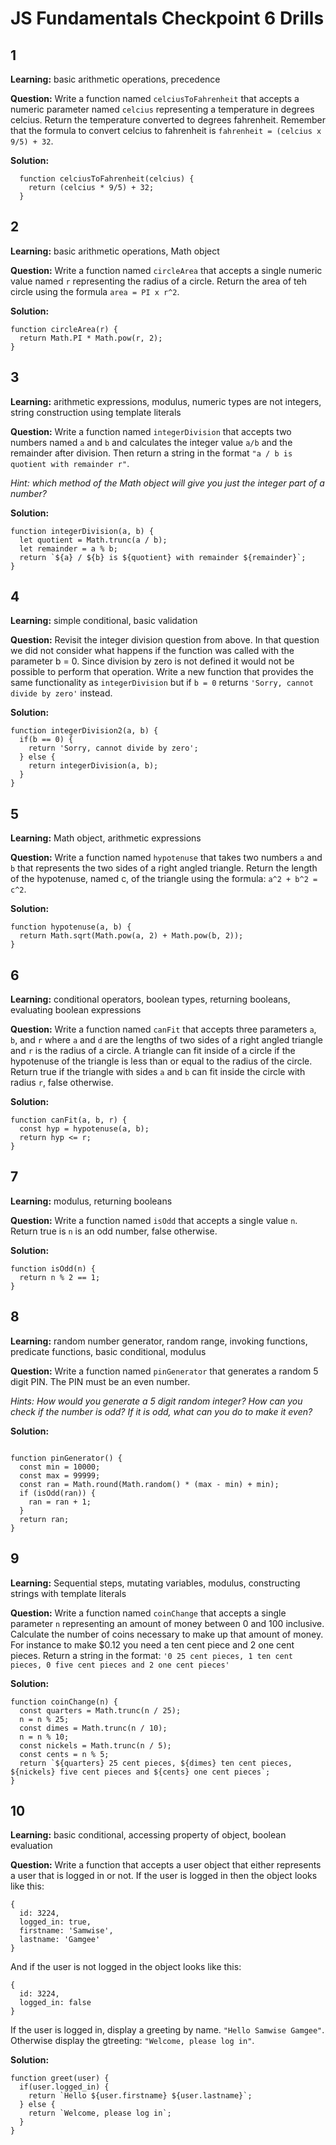 # JS Fundamentals Checkpoint 6 Drills

## 1
**Learning:** basic arithmetic operations, precedence

**Question:** Write a function named `celciusToFahrenheit` that accepts a numeric parameter named `celcius` representing a temperature in degrees celcius. Return the temperature converted to degrees fahrenheit. Remember that the formula to convert celcius to fahrenheit is `fahrenheit = (celcius x 9/5) + 32`.

**Solution:**

```
  function celciusToFahrenheit(celcius) {
    return (celcius * 9/5) + 32;
  }
```

## 2
**Learning:** basic arithmetic operations, Math object

**Question:** Write a function named `circleArea` that accepts a single numeric value named `r` representing the radius of a circle. Return the area of teh circle using the formula `area = PI x r^2`.

**Solution:**

```
function circleArea(r) {
  return Math.PI * Math.pow(r, 2);
}
```

## 3
**Learning:** arithmetic expressions, modulus, numeric types are not integers, string construction using template literals

**Question:** Write a function named `integerDivision` that accepts two numbers named `a` and `b` and calculates the integer value `a/b` and the remainder after division. Then return a string in the format `"a / b is quotient with remainder r"`. 

*Hint: which method of the Math object will give you just the integer part of a number?* 

**Solution:**

```
function integerDivision(a, b) {
  let quotient = Math.trunc(a / b);
  let remainder = a % b;
  return `${a} / ${b} is ${quotient} with remainder ${remainder}`;
}
```

## 4
**Learning:** simple conditional, basic validation

**Question:** Revisit the integer division question from above. In that question we did not consider what happens if the function was called with the parameter b = 0. Since division by zero is not defined it would not be possible to perform that operation. Write a new function that provides the same functionality as `integerDivision` but if `b = 0` returns `'Sorry, cannot divide by zero'` instead.

**Solution:**

```
function integerDivision2(a, b) {
  if(b == 0) {
    return 'Sorry, cannot divide by zero';
  } else {
    return integerDivision(a, b);
  }
}
```

## 5

**Learning:** Math object, arithmetic expressions

**Question:** Write a function named `hypotenuse` that takes two numbers `a` and `b` that represents the two sides of a right angled triangle. Return the length of the hypotenuse, named c, of the triangle using the formula: `a^2 + b^2 = c^2`.

**Solution:**

```
function hypotenuse(a, b) {
  return Math.sqrt(Math.pow(a, 2) + Math.pow(b, 2));
}
```

## 6
**Learning:** conditional operators, boolean types, returning booleans, evaluating boolean expressions

**Question:** Write a function named `canFit` that accepts three parameters `a`, `b`, and `r` where `a` and `d` are the lengths of two sides of a right angled triangle and `r` is the radius of a circle. A triangle can fit inside of a circle if the hypotenuse of the triangle is less than or equal to the radius of the circle. Return true if the triangle with sides `a` and `b` can fit inside the circle with radius `r`, false otherwise.

**Solution:**

```
function canFit(a, b, r) {
  const hyp = hypotenuse(a, b);
  return hyp <= r;
}
```

## 7

**Learning:** modulus, returning booleans

**Question:** Write a function named `isOdd` that accepts a single value `n`. Return true is `n` is an odd number, false otherwise.

**Solution:**

```
function isOdd(n) {
  return n % 2 == 1;
}
```

## 8
**Learning:** random number generator, random range, invoking functions, predicate functions, basic conditional, modulus

**Question:** Write a function named `pinGenerator` that generates a random 5 digit PIN. The PIN must be an even number. 

*Hints: How would you generate a 5 digit random integer? How can you check if the number is odd? If it is odd, what can you do to make it even?*

**Solution:**

```

function pinGenerator() {
  const min = 10000;
  const max = 99999;
  const ran = Math.round(Math.random() * (max - min) + min);
  if (isOdd(ran)) {
    ran = ran + 1;
  }
  return ran;
}
```

## 9
**Learning:** Sequential steps, mutating variables, modulus, constructing strings with template literals

**Question:** Write a function named `coinChange` that accepts a single parameter `n` representing an amount of money between 0 and 100 inclusive. Calculate the number of coins necessary to make up that amount of money. For instance to make $0.12 you need a ten cent piece and 2 one cent pieces. Return a string in the format: `'0 25 cent pieces, 1 ten cent pieces, 0 five cent pieces and 2 one cent pieces'`

**Solution:**

```
function coinChange(n) {
  const quarters = Math.trunc(n / 25);
  n = n % 25;
  const dimes = Math.trunc(n / 10);
  n = n % 10;
  const nickels = Math.trunc(n / 5);
  const cents = n % 5;
  return `${quarters} 25 cent pieces, ${dimes} ten cent pieces, ${nickels} five cent pieces and ${cents} one cent pieces`;
}
```

## 10

**Learning:** basic conditional, accessing property of object, boolean evaluation

**Question:** Write a function that accepts a user object that either represents a user that is logged in or not. If the user is logged in then the object looks like this:

```
{
  id: 3224,
  logged_in: true,
  firstname: 'Samwise',
  lastname: 'Gamgee'
}
```

And if the user is not logged in the object looks like this:

```
{
  id: 3224,
  logged_in: false
}
```

If the user is logged in, display a greeting by name. `"Hello Samwise Gamgee"`. Otherwise display the gtreeting: `"Welcome, please log in"`.

**Solution:**
```
function greet(user) {
  if(user.logged_in) {
    return `Hello ${user.firstname} ${user.lastname}`;
  } else {
    return `Welcome, please log in`;
  }
}
```
